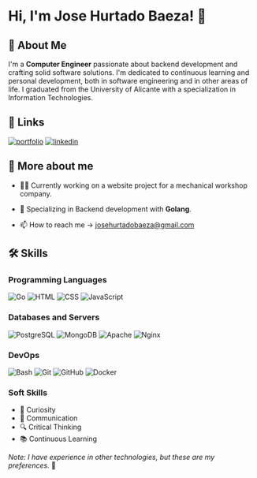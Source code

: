 # Hi, I'm Jose Hurtado Baeza! 👋

## 🚀 About Me
I'm a **Computer Engineer** passionate about backend development and crafting solid software solutions. I'm dedicated to continuous learning and personal development, both in software engineering and in other areas of life. I graduated from the University of Alicante with a specialization in Information Technologies.


## 🔗 Links
[![portfolio](https://img.shields.io/badge/my_portfolio-000?style=for-the-badge&logo=ko-fi&logoColor=white)](https://josehurtadobaeza.super.site/)
[![linkedin](https://img.shields.io/badge/linkedin-0A66C2?style=for-the-badge&logo=linkedin&logoColor=white)](https://www.linkedin.com/in/jose-hurtado-baeza-5406b4223/)


## 📜 More about me
- 👩‍💻 Currently working on a website project for a mechanical workshop company.

- 🌱 Specializing in Backend development with **Golang**.

- 📫 How to reach me -> josehurtadobaeza@gmail.com

## 🛠 Skills
### Programming Languages
![Go](https://img.shields.io/badge/Go-00ADD8?style=for-the-badge&logo=go&logoColor=white)
![HTML](https://img.shields.io/badge/HTML-E34F26?style=for-the-badge&logo=html5&logoColor=white)
![CSS](https://img.shields.io/badge/CSS-1572B6?style=for-the-badge&logo=css3&logoColor=white)
![JavaScript](https://img.shields.io/badge/JavaScript-F7DF1E?style=for-the-badge&logo=javascript&logoColor=black)

### Databases and Servers
![PostgreSQL](https://img.shields.io/badge/PostgreSQL-316192?style=for-the-badge&logo=postgresql&logoColor=white)
![MongoDB](https://img.shields.io/badge/MongoDB-47A248?style=for-the-badge&logo=mongodb&logoColor=white)
![Apache](https://img.shields.io/badge/Apache-D22128?style=for-the-badge&logo=apache&logoColor=white)
![Nginx](https://img.shields.io/badge/Nginx-269539?style=for-the-badge&logo=nginx&logoColor=white)
### DevOps
![Bash](https://img.shields.io/badge/Bash-4EAA25?style=for-the-badge&logo=gnu-bash&logoColor=white)
![Git](https://img.shields.io/badge/Git-F05032?style=for-the-badge&logo=git&logoColor=white)
![GitHub](https://img.shields.io/badge/GitHub-181717?style=for-the-badge&logo=github&logoColor=white)
![Docker](https://img.shields.io/badge/Docker-2496ED?style=for-the-badge&logo=docker&logoColor=white)
### Soft Skills
- 🧐 Curiosity
- 💬 Communication
- 🔍 Critical Thinking
- 📚 Continuous Learning

*Note: I have experience in other technologies, but these are my preferences.* 🚀
